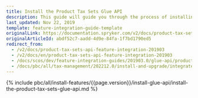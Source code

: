 ```yaml
---
title: Install the Product Tax Sets Glue API
description: This guide will guide you through the process of installing and configuring the Product Tax Sets API feature in your project.
last_updated: Nov 22, 2019
template: feature-integration-guide-template
originalLink: https://documentation.spryker.com/v2/docs/product-tax-sets-api-feature-integration-201903
originalArticleId: abdf52c7-aadd-4d9e-84fa-1f7bd1790ed5
redirect_from:
  - /v2/docs/product-tax-sets-api-feature-integration-201903
  - /v2/docs/en/product-tax-sets-api-feature-integration-201903
  - /docs/scos/dev/feature-integration-guides/201903.0/glue-api/product-tax-sets-api-feature-integration.html
  - /docs/pbc/all/tax-management/202212.0/install-and-upgrade/integrate-the-product-tax-sets-glue-api.html
---
```


{% include pbc/all/install-features/{{page.version}}/install-glue-api/install-the-product-tax-sets-glue-api.md %} <!-- To edit, see /_includes/pbc/all/install-features/202212.0/install-glue-api/install-the-product-tax-sets-glue-api.md -->
